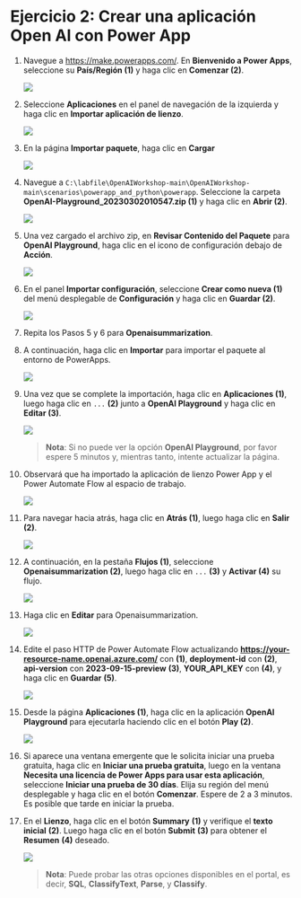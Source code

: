 # Ejercicio 2: Crear una aplicación Open AI con Power App

1. Navegue a https://make.powerapps.com/. En **Bienvenido a Power Apps**, seleccione su **País/Región (1)** y haga clic en **Comenzar (2)**. 

   ![](./images/welcome-1.png)
    
2. Seleccione **Aplicaciones** en el panel de navegación de la izquierda y haga clic en **Importar aplicación de lienzo**. 

    ![](./images/powerapps-import.png)

3. En la página **Importar paquete**, haga clic en **Cargar**

    ![](./images/upload-importpackage.png)

4. Navegue a `C:\labfile\OpenAIWorkshop-main\OpenAIWorkshop-main\scenarios\powerapp_and_python\powerapp`. Seleccione la carpeta **OpenAI-Playground_20230302010547.zip (1)** y haga clic en **Abrir (2)**.

     ![](./images/openai-play.png)

5. Una vez cargado el archivo zip, en **Revisar Contenido del Paquete** para **OpenAI Playground**, haga clic en el icono de configuración debajo de **Acción**.

     ![](./images/review-package-content.png)

6. En el panel **Importar configuración**, seleccione **Crear como nueva (1)** del menú desplegable de **Configuración** y haga clic en **Guardar (2)**.

      ![](./images/import-setup-1.png)

7. Repita los Pasos 5 y 6 para **Openaisummarization**.

8. A continuación, haga clic en **Importar** para importar el paquete al entorno de PowerApps.

   ![](./images/import-openai-package.png)

9. Una vez que se complete la importación, haga clic en **Aplicaciones (1)**, luego haga clic en `...` **(2)** junto a **OpenAI Playground** y haga clic en **Editar (3)**.

      ![](./images/powerapps-apps-edit.png)

   >**Nota**: Si no puede ver la opción **OpenAI Playground**, por favor espere 5 minutos y, mientras tanto, intente actualizar la página.

10. Observará que ha importado la aplicación de lienzo Power App y el Power Automate Flow al espacio de trabajo.

      ![](./images/powerapps-apps-view.png)

11. Para navegar hacia atrás, haga clic en **Atrás (1)**, luego haga clic en **Salir (2)**.

      ![](./images/powerapps-apps-exit.png)

12. A continuación, en la pestaña **Flujos (1)**, seleccione **Openaisummarization (2)**, luego haga clic en `...` **(3)** y **Activar (4)** su flujo.

      ![](./images/flow-on.png)

13. Haga clic en **Editar** para Openaisummarization.

      ![](./images/flow-edit.png)

14. Edite el paso HTTP de Power Automate Flow actualizando **https://your-resource-name.openai.azure.com/** con **<inject key="OpenAIEndpoint" enableCopy="true"/>** **(1)**, **deployment-id** con **<inject key="openaimodulename" enableCopy="true"/>** **(2)**, **api-version** con **2023-09-15-preview** **(3)**, **YOUR_API_KEY** con **<inject key="OpenAIKey" enableCopy="true"/>** **(4)**, y haga clic en **Guardar** **(5)**. 

      ![](./images/update-values.png)
   
15. Desde la página **Aplicaciones (1)**, haga clic en la aplicación **OpenAI Playground** para ejecutarla haciendo clic en el botón **Play (2)**.

     ![](./images/canves-play.png)

16. Si aparece una ventana emergente que le solicita iniciar una prueba gratuita, haga clic en **Iniciar una prueba gratuita**, luego en la ventana **Necesita una licencia de Power Apps para usar esta aplicación**, seleccione **Iniciar una prueba de 30 días**. Elija su región del menú desplegable y haga clic en el botón **Comenzar**. Espere de 2 a 3 minutos. Es posible que tarde en iniciar la prueba.
    
17. En el **Lienzo**, haga clic en el botón **Summary** **(1)** y verifique el **texto inicial** **(2)**. Luego haga clic en el botón **Submit** **(3)** para obtener el **Resumen** **(4)** deseado.

     ![](./images/canves-output.png)

    > **Nota**: Puede probar las otras opciones disponibles en el portal, es decir, **SQL**, **ClassifyText**, **Parse**, y **Classify**.
